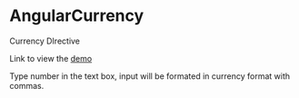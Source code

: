 # AngularCurrency
Currency DIrective

Link to view the <a href="http://embed.plnkr.co/XTutSXUMtSBpOIf0R60s/preview" target="_blank">demo</a>

Type number in the text box, input will be formated in currency format with commas.
